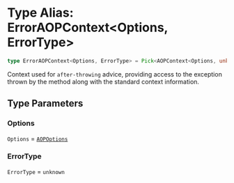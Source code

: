 # Type Alias: ErrorAOPContext\<Options, ErrorType\>

```ts
type ErrorAOPContext<Options, ErrorType> = Pick<AOPContext<Options, unknown, ErrorType>, "method" | "options" | "error">;
```

Context used for `after-throwing` advice, providing access to the
exception thrown by the method along with the standard context information.

## Type Parameters

### Options

`Options` = [`AOPOptions`](../interfaces/AOPOptions.md)

### ErrorType

`ErrorType` = `unknown`
